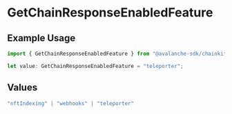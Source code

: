 # GetChainResponseEnabledFeature

## Example Usage

```typescript
import { GetChainResponseEnabledFeature } from "@avalanche-sdk/chainkit/models/components";

let value: GetChainResponseEnabledFeature = "teleporter";
```

## Values

```typescript
"nftIndexing" | "webhooks" | "teleporter"
```
